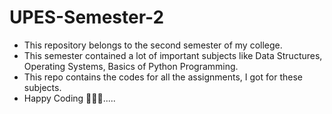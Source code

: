 # UPES-Semester-2
- This repository belongs to the second semester of my college.
- This semester contained a lot of important subjects like Data Structures, Operating Systems, Basics of Python Programming.
- This repo contains the codes for all the assignments, I got for these subjects.
- Happy Coding 🧑🏻‍💻.....
